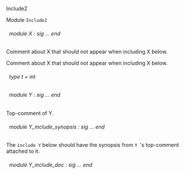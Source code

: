 Include2

 Module `Include2`
<a id="module-X"></a>
###### &nbsp; module X : sig ... end

Comment about X that should not appear when including X below.


Comment about X that should not appear when including X below.

<a id="type-t"></a>
###### &nbsp; type t = int



<a id="module-Y"></a>
###### &nbsp; module Y : sig ... end

Top-comment of Y.


<a id="module-Y_include_synopsis"></a>
###### &nbsp; module Y_include_synopsis : sig ... end

The `include Y` below should have the synopsis from `Y
`'s top-comment attached to it.


<a id="module-Y_include_doc"></a>
###### &nbsp; module Y_include_doc : sig ... end

